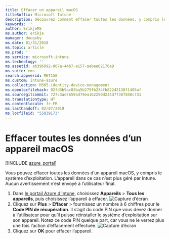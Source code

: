 ```yaml
---
title: Effacer un appareil macOS
titleSuffix: Microsoft Intune
description: Découvrez comment effacer toutes les données, y compris le système d’exploitation, d’un appareil macOS.
keywords: ''
author: ErikjeMS
ms.author: erikje
manager: dougeby
ms.date: 01/31/2018
ms.topic: article
ms.prod: ''
ms.service: microsoft-intune
ms.technology: ''
ms.assetid: ab396092-907a-44b7-a157-aabee62176a9
ms.suite: ems
search.appverid: MET150
ms.custom: intune-azure
ms.collection: M365-identity-device-management
ms.openlocfilehash: 92fd3b9ac83ba5b279fb234fb82242138f1405af
ms.sourcegitcommit: 727c3ae7659ad79ea162250d234d7730f840c731
ms.translationtype: HT
ms.contentlocale: fr-FR
ms.lasthandoff: 02/07/2019
ms.locfileid: "55839173"
---
```

# <a name="erase-all-data-from-a-macos-device"></a>Effacer toutes les données d’un appareil macOS

[!INCLUDE [azure_portal](./includes/azure_portal.md)]

Vous pouvez effacer toutes les données d’un appareil macOS, y compris le système d’exploitation. L’appareil dans ce cas n’est plus géré par Intune. Aucun avertissement n’est envoyé à l’utilisateur final.

1. Dans [le portail Azure d’Intune](https://aka.ms/intuneportal), choisissez **Appareils** > **Tous les appareils**, puis choisissez l’appareil à effacer.
![Capture d’écran](./media/device-erase/choosedevice.png)
2. Cliquez sur **Plus** > **Effacer** > fournissez un nombre à 6 chiffres pour le **Code PIN de récupération**. Il s’agit du code PIN que vous devez donner à l’utilisateur pour qu’il puisse réinstaller le système d’exploitation sur son appareil. Notez ce code PIN quelque part, car vous ne le verrez plus une fois l’action d’effacement effectuée.
![Capture d’écran](./media/device-erase/providepin.png)
3. Cliquez sur **OK** pour effacer l’appareil.
